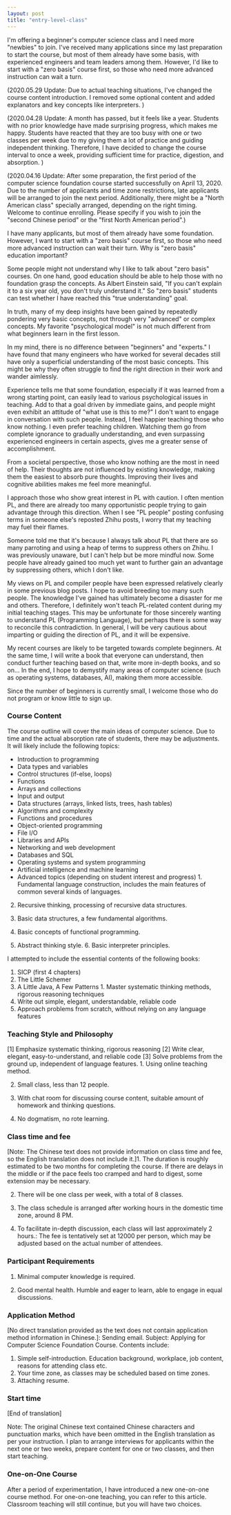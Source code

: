 ```yaml
---
layout: post
title: "entry-level-class"
---
```


 I'm offering a beginner's computer science class and I need more "newbies" to join. I've received many applications since my last preparation to start the course, but most of them already have some basis, with experienced engineers and team leaders among them. However, I'd like to start with a "zero basis" course first, so those who need more advanced instruction can wait a turn.

(2020.05.29 Update: Due to actual teaching situations, I've changed the course content introduction. I removed some optional content and added explanators and key concepts like interpreters. )

(2020.04.28 Update: A month has passed, but it feels like a year. Students with no prior knowledge have made surprising progress, which makes me happy. Students have reacted that they are too busy with one or two classes per week due to my giving them a lot of practice and guiding independent thinking. Therefore, I have decided to change the course interval to once a week, providing sufficient time for practice, digestion, and absorption. )

(2020.04.16 Update: After some preparation, the first period of the computer science foundation course started successfully on April 13, 2020. Due to the number of applicants and time zone restrictions, late applicants will be arranged to join the next period. Additionally, there might be a "North American class" specially arranged, depending on the right timing. Welcome to continue enrolling. Please specify if you wish to join the "second Chinese period" or the "first North American period".)

I have many applicants, but most of them already have some foundation. However, I want to start with a "zero basis" course first, so those who need more advanced instruction can wait their turn. Why is "zero basis" education important?

Some people might not understand why I like to talk about "zero basis" courses. On one hand, good education should be able to help those with no foundation grasp the concepts. As Albert Einstein said, "If you can't explain it to a six year old, you don't truly understand it." So "zero basis" students can test whether I have reached this "true understanding" goal.

In truth, many of my deep insights have been gained by repeatedly pondering very basic concepts, not through very "advanced" or complex concepts. My favorite "psychological model" is not much different from what beginners learn in the first lesson.

In my mind, there is no difference between "beginners" and "experts." I have found that many engineers who have worked for several decades still have only a superficial understanding of the most basic concepts. This might be why they often struggle to find the right direction in their work and wander aimlessly.

Experience tells me that some foundation, especially if it was learned from a wrong starting point, can easily lead to various psychological issues in teaching. Add to that a goal driven by immediate gains, and people might even exhibit an attitude of "what use is this to me?" I don't want to engage in conversation with such people. Instead, I feel happier teaching those who know nothing. I even prefer teaching children. Watching them go from complete ignorance to gradually understanding, and even surpassing experienced engineers in certain aspects, gives me a greater sense of accomplishment.

From a societal perspective, those who know nothing are the most in need of help. Their thoughts are not influenced by existing knowledge, making them the easiest to absorb pure thoughts. Improving their lives and cognitive abilities makes me feel more meaningful.

I approach those who show great interest in PL with caution. I often mention PL, and there are already too many opportunistic people trying to gain advantage through this direction. When I see "PL people" posting confusing terms in someone else's reposted Zhihu posts, I worry that my teaching may fuel their flames.

Someone told me that it's because I always talk about PL that there are so many parroting and using a heap of terms to suppress others on Zhihu. I was previously unaware, but I can't help but be more mindful now. Some people have already gained too much yet want to further gain an advantage by suppressing others, which I don't like.

My views on PL and compiler people have been expressed relatively clearly in some previous blog posts. I hope to avoid breeding too many such people. The knowledge I've gained has ultimately become a disaster for me and others. Therefore, I definitely won't teach PL-related content during my initial teaching stages. This may be unfortunate for those sincerely wanting to understand PL (Programming Language), but perhaps there is some way to reconcile this contradiction. In general, I will be very cautious about imparting or guiding the direction of PL, and it will be expensive.

My recent courses are likely to be targeted towards complete beginners. At the same time, I will write a book that everyone can understand, then conduct further teaching based on that, write more in-depth books, and so on... In the end, I hope to demystify many areas of computer science (such as operating systems, databases, AI), making them more accessible.

Since the number of beginners is currently small, I welcome those who do not program or know little to sign up.

### Course Content

The course outline will cover the main ideas of computer science. Due to time and the actual absorption rate of students, there may be adjustments. It will likely include the following topics:

* Introduction to programming
* Data types and variables
* Control structures (if-else, loops)
* Functions
* Arrays and collections
* Input and output
* Data structures (arrays, linked lists, trees, hash tables)
* Algorithms and complexity
* Functions and procedures
* Object-oriented programming
* File I/O
* Libraries and APIs
* Networking and web development
* Databases and SQL
* Operating systems and system programming
* Artificial intelligence and machine learning
* Advanced topics (depending on student interest and progress) 1. Fundamental language construction, includes the main features of common several kinds of languages.

2. Recursive thinking, processing of recursive data structures.

3. Basic data structures, a few fundamental algorithms.

4. Basic concepts of functional programming.

5. Abstract thinking style. 6. Basic interpreter principles.

I attempted to include the essential contents of the following books:

1. SICP (first 4 chapters)
2. The Little Schemer
3. A Little Java, A Few Patterns 1. Master systematic thinking methods, rigorous reasoning techniques
2. Write out simple, elegant, understandable, reliable code
3. Approach problems from scratch, without relying on any language features

### Teaching Style and Philosophy
[1] Emphasize systematic thinking, rigorous reasoning
[2] Write clear, elegant, easy-to-understand, and reliable code
[3] Solve problems from the ground up, independent of language features. 1. Using online teaching method.

2. Small class, less than 12 people.

3. With chat room for discussing course content, suitable amount of homework and thinking questions.

4. No dogmatism, no rote learning.

### Class time and fee
[Note: The Chinese text does not provide information on class time and fee, so the English translation does not include it.]1. The duration is roughly estimated to be two months for completing the course. If there are delays in the middle or if the pace feels too cramped and hard to digest, some extension may be necessary.

2. There will be one class per week, with a total of 8 classes.

3. The class schedule is arranged after working hours in the domestic time zone, around 8 PM.

4. To facilitate in-depth discussion, each class will last approximately 2 hours.: The fee is tentatively set at 12000 per person, which may be adjusted based on the actual number of attendees.

### Participant Requirements

1. Minimal computer knowledge is required.

2. Good mental health. Humble and eager to learn, able to engage in equal discussions.

### Application Method
[No direct translation provided as the text does not contain application method information in Chinese.]: Sending email. Subject: Applying for Computer Science Foundation Course. Contents include:

1. Simple self-introduction. Education background, workplace, job content, reasons for attending class etc.
2. Your time zone, as classes may be scheduled based on time zones.
3. Attaching resume.

### Start time
[End of translation]

Note: The original Chinese text contained Chinese characters and punctuation marks, which have been omitted in the English translation as per your instruction. I plan to arrange interviews for applicants within the next one or two weeks, prepare content for one or two classes, and then start teaching.

### One-on-One Course

After a period of experimentation, I have introduced a new one-on-one course method. For one-on-one teaching, you can refer to this article. Classroom teaching will still continue, but you will have two choices.